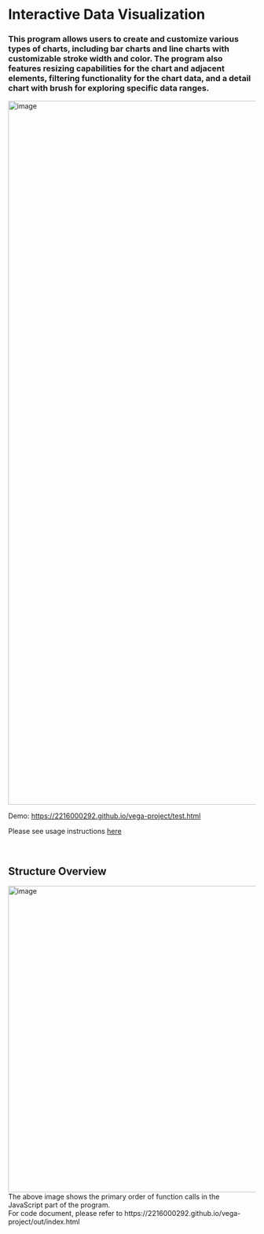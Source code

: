 # Interactive Data Visualization

### This program allows users to create and customize various types of charts, including bar charts and line charts with customizable stroke width and color. The program also features resizing capabilities for the chart and adjacent elements, filtering functionality for the chart data, and a detail chart with brush for exploring specific data ranges.
<img width="1433" alt="image" src="https://user-images.githubusercontent.com/65697537/236140295-f9920a74-2227-4656-8f4b-e69980137223.png">

Demo: https://2216000292.github.io/vega-project/test.html

Please see usage instructions [here](./sample_datasets.pdf)

<br>


## Structure Overview
<img width="624" alt="image" src="https://user-images.githubusercontent.com/65697537/236144845-18f4e909-1b20-4fb3-ae50-dd29e9225d53.png">
The above image shows the primary order of function calls in the JavaScript part of the program. <br>
For code document, please refer to https://2216000292.github.io/vega-project/out/index.html

